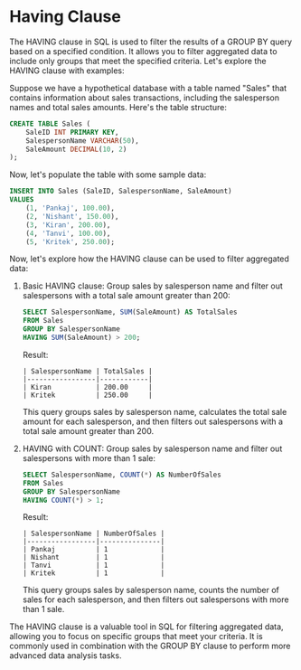 # Having Clause

The HAVING clause in SQL is used to filter the results of a GROUP BY query based on a specified condition. It allows you to filter aggregated data to include only groups that meet the specified criteria. Let's explore the HAVING clause with examples:

Suppose we have a hypothetical database with a table named "Sales" that contains information about sales transactions, including the salesperson names and total sales amounts. Here's the table structure:

```sql
CREATE TABLE Sales (
    SaleID INT PRIMARY KEY,
    SalespersonName VARCHAR(50),
    SaleAmount DECIMAL(10, 2)
);
```

Now, let's populate the table with some sample data:

```sql
INSERT INTO Sales (SaleID, SalespersonName, SaleAmount)
VALUES
    (1, 'Pankaj', 100.00),
    (2, 'Nishant', 150.00),
    (3, 'Kiran', 200.00),
    (4, 'Tanvi', 100.00),
    (5, 'Kritek', 250.00);
```

Now, let's explore how the HAVING clause can be used to filter aggregated data:

1. Basic HAVING clause:
   Group sales by salesperson name and filter out salespersons with a total sale amount greater than 200:

   ```sql
   SELECT SalespersonName, SUM(SaleAmount) AS TotalSales
   FROM Sales
   GROUP BY SalespersonName
   HAVING SUM(SaleAmount) > 200;
   ```

   Result:
   ```
   | SalespersonName | TotalSales |
   |-----------------|------------|
   | Kiran           | 200.00     |
   | Kritek          | 250.00     |
   ```

   This query groups sales by salesperson name, calculates the total sale amount for each salesperson, and then filters out salespersons with a total sale amount greater than 200.

2. HAVING with COUNT:
   Group sales by salesperson name and filter out salespersons with more than 1 sale:

   ```sql
   SELECT SalespersonName, COUNT(*) AS NumberOfSales
   FROM Sales
   GROUP BY SalespersonName
   HAVING COUNT(*) > 1;
   ```

   Result:
   ```
   | SalespersonName | NumberOfSales |
   |-----------------|---------------|
   | Pankaj          | 1             |
   | Nishant         | 1             |
   | Tanvi           | 1             |
   | Kritek          | 1             |
   ```

   This query groups sales by salesperson name, counts the number of sales for each salesperson, and then filters out salespersons with more than 1 sale.

The HAVING clause is a valuable tool in SQL for filtering aggregated data, allowing you to focus on specific groups that meet your criteria. It is commonly used in combination with the GROUP BY clause to perform more advanced data analysis tasks.
